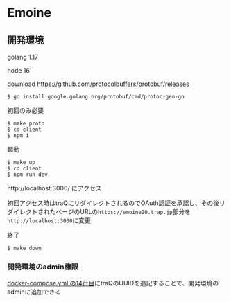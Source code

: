# Emoine

## 開発環境

golang 1.17

node 16

download https://github.com/protocolbuffers/protobuf/releases

```shell
$ go install google.golang.org/protobuf/cmd/protoc-gen-go
```

初回のみ必要
```shell
$ make proto
$ cd client
$ npm i
```

起動

```shell
$ make up
$ cd client
$ npm run dev
```

http://localhost:3000/ にアクセス

初回アクセス時はtraQにリダイレクトされるのでOAuth認証を承認し、その後リダイレクトされたページのURLの`https://emoine20.trap.jp`部分を`http://localhost:3000`に変更

終了
```shell
$ make down
```

### 開発環境のadmin権限

[docker-compose.yml の14行目](https://github.com/traPtitech/Emoine/blob/7e1dd81f28802efd9fc68e7931f3f62ce31310cf/docker-compose.yml#L14)にtraQのUUIDを追記することで、開発環境のadminに追加できる
